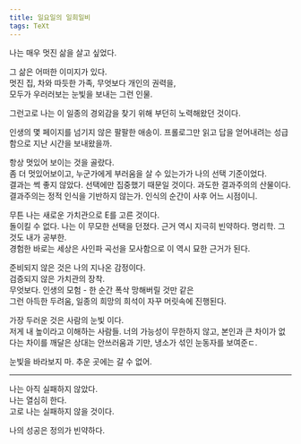 ```yaml
---
title: 일요일의 일희일비
tags: TeXt
---
```


나는 매우 멋진 삶을 살고 싶었다.   

그 삶은 어떠한 이미지가 있다.  
멋진 집, 차와 따듯한 가족, 무엇보다 개인의 권력을,  
모두가 우러러보는 눈빛을 보내는 그런 인물.  

그런고로 나는 이 일종의 경외감을 찾기 위해 부던히 노력해왔던 것이다.  

인생의 몇 페이지를 넘기지 않은 팔팔한 애송이. 프롤로그만 읽고 답을 얻어내려는 성급함으로 지난 시간을 보내왔을까.  

항상 멋있어 보이는 것을 골랐다.  
좀 더 멋있어보이고, 누군가에게 부러움을 살 수 있는가가 나의 선택 기준이었다.  
결과는 썩 좋지 않았다. 선택에만 집중했기 때문일 것이다. 과도한 결과주의의 산물이다.  결과주의는 정적 인식을 기반하지 않는가. 인식의 순간이 사후 어느 시점이니.  
 
무튼 나는 새로운 가치관으로 E를 고른 것이다.  
돌이킬 수 없다. 나는 이 무모한 선택을 던졌다. 근거 역시 지극히 빈약하다. 명리학. 그것도 내가 공부한.  
경험한 바로는 세상은 사인파 곡선을 모사함으로 이 역시 묘한 근거가 된다.  
  
준비되지 않은 것은 나의 지나온 감정이다.  
검증되지 않은 가치관의 장착.  
무엇보다. 인생의 모험 - 한 순간 폭삭 망해버릴 것만 같은  
그런 아득한 두려움, 일종의 희망의 희석이 자꾸 머릿속에 진행된다.  

가장 두러운 것은 사람의 눈빛 이다.  
저게 내 높이라고 이해하는 사람들. 너의 가능성이 무한하지 않고, 본인과 큰 차이가 없다는 차이를 깨달은 상대는 안쓰러움과 기만, 냉소가 섞인 눈동자를 보여준ㄷ.

눈빛을 바라보지 마. 추운 곳에는 갈 수 없어. 

***

나는 아직 실패하지 않았다.  
나는 열심히 한다.  
고로 나는 실패하지 않을 것이다.  

나의 성공은 정의가 빈약하다.  



<!--more-->
